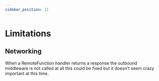 ```yaml
---
sidebar_position: 11
---
```


# Limitations
## Networking
When a RemoteFunction handler returns a response the outbound middleware is not called at all this could be fixed but it doesn't seem crazy important at this time.